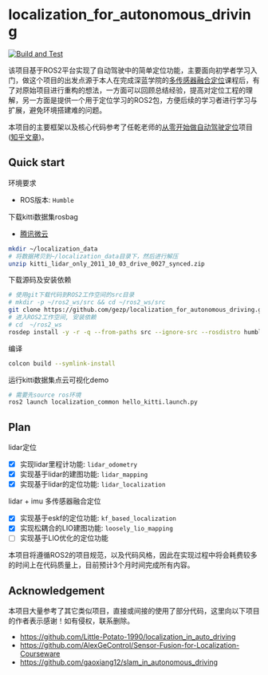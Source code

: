 # localization_for_autonomous_driving

[![Build and Test](https://github.com/gezp/localization_for_autonomous_driving/actions/workflows/ci.yml/badge.svg?branch=humble)](https://github.com/gezp/localization_for_autonomous_driving/actions/workflows/ci.yml)

该项目基于ROS2平台实现了自动驾驶中的简单定位功能，主要面向初学者学习入门，做这个项目的出发点源于本人在完成深蓝学院的[多传感器融合定位](https://www.shenlanxueyuan.com/course/558)课程后，有了对原始项目进行重构的想法，一方面可以回顾总结经验，提高对定位工程的理解，另一方面是提供一个用于定位学习的ROS2包，方便后续的学习者进行学习与扩展，避免环境搭建难的问题。

本项目的主要框架以及核心代码参考了任乾老师的[从零开始做自动驾驶定位](https://github.com/Little-Potato-1990/localization_in_auto_driving)项目 ([知乎文章](https://zhuanlan.zhihu.com/p/113616755))。

## Quick start

环境要求

* ROS版本: `Humble`

下载kitti数据集rosbag

* [腾讯微云](https://share.weiyun.com/Ck2PB1wp)

```bash
mkdir ~/localization_data
# 将数据拷贝到~/localization_data目录下，然后进行解压
unzip kitti_lidar_only_2011_10_03_drive_0027_synced.zip 
```

下载源码及安装依赖

```bash
# 使用git下载代码到ROS2工作空间的src目录
# mkdir -p ~/ros2_ws/src && cd ~/ros2_ws/src
git clone https://github.com/gezp/localization_for_autonomous_driving.git
# 进入ROS2工作空间, 安装依赖
# cd  ~/ros2_ws
rosdep install -y -r -q --from-paths src --ignore-src --rosdistro humble
```

编译

```bash
colcon build --symlink-install
```

运行kitti数据集点云可视化demo

```bash
# 需要先source ros环境
ros2 launch localization_common hello_kitti.launch.py
```

## Plan

lidar定位

- [x] 实现lidar里程计功能: `lidar_odometry`
- [x] 实现基于lidar的建图功能: `lidar_mapping`
- [x] 实现基于lidar的定位功能: `lidar_localization`

lidar + imu 多传感器融合定位

- [x] 实现基于eskf的定位功能: `kf_based_localization`
- [x] 实现松耦合的LIO建图功能: `loosely_lio_mapping`
- [ ] 实现基于LIO优化的定位功能

本项目将遵循ROS2的项目规范，以及代码风格，因此在实现过程中将会耗费较多的时间上在代码质量上，目前预计3个月时间完成所有内容。

## Acknowledgement

本项目大量参考了其它类似项目，直接或间接的使用了部分代码，这里向以下项目的作者表示感谢！如有侵权，联系删除。

* https://github.com/Little-Potato-1990/localization_in_auto_driving
* https://github.com/AlexGeControl/Sensor-Fusion-for-Localization-Courseware
* https://github.com/gaoxiang12/slam_in_autonomous_driving

